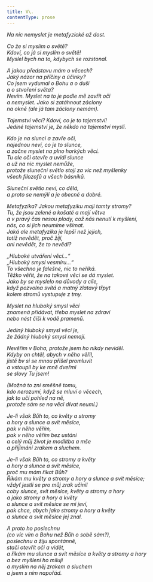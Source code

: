 ```yaml
---
title: V\.
contentType: prose
---
```


_Na nic nemyslet je metafyzické až dost._

_Co že si myslím o světě?  
Kdoví, co já si myslím o světě!  
Myslel bych na to, kdybych se rozstonal._

_A jakou představu mám o věcech?  
Jaký názor na příčiny a účinky?  
Co jsem vydumal o Bohu a o duši  
a o stvoření světa?  
Nevím. Myslet na to je podle mě zavřít oči  
a nemyslet. Jako si zatáhnout záclony  
na okně (ale já tam záclony nemám)._

_Tajemství věcí? Kdoví, co je to tajemství!  
Jediné tajemství je, že někdo na tajemství myslí._

_Kdo je na slunci a zavře oči,  
najednou neví, co je to slunce,  
a začne myslet na plno horkých věcí.  
Tu ale oči otevře a uvidí slunce  
a už na nic myslet nemůže,  
protože sluneční světlo stojí za víc než myšlenky  
všech filozofů a všech básníků._

_Sluneční světlo neví, co dělá,  
a proto se nemýlí a je obecné a dobré._

_Metafyzika? Jakou metafyziku mají tamty stromy?  
Tu, že jsou zelené a košaté a mají větve  
a v pravý čas nesou plody, což nás nenutí k myšlení,  
nás, co si jich neumíme všímat.  
Jaká ale metafyzika je lepší než jejich,  
totiž nevědět, proč žijí,  
ani nevědět, že to nevědí?_

_„Hluboké utváření věcí…“  
„Hluboký smysl vesmíru…“  
To všechno je falešné, nic to neříká.  
Těžko věřit, že na takové věci se dá myslet.  
Jako by se myslelo na důvody a cíle,  
když pozvolna svítá a matný zlatavý třpyt  
kolem stromů vystupuje z tmy._

_Myslet na hluboký smysl věcí  
znamená přidávat, třeba myslet na zdraví  
nebo nést číši k vodě pramenů._

_Jediný hluboký smysl věcí je,  
že žádný hluboký smysl nemají._

_Nevěřím v Boha, protože jsem ho nikdy neviděl.  
Kdyby on chtěl, abych v něho věřil,  
jistě bv si se mnou přišel promluvit  
a vstoupil by ke mně dveřmi  
se slovy _Tu jsem!__

_(Možná to zní směšně tomu,  
kdo nerozumí, když se mluví o věcech,  
jak to učí pohled na ně,  
protože sám se na věci dívat neumí.)_

_Je-li však Bůh to, co květy a stromy  
a hory a slunce a svit měsíce,  
pak v něho věřím,  
pak v něho věřím bez ustání  
a celý můj život je modlitba a mše  
a přijímání zrakem a sluchem._

_Je-li však Bůh to, co stromy a květy  
a hory a slunce a svit měsíce,  
proč mu mám říkat Bůh?  
Říkám mu květy a stromy a hory a slunce a svit měsíce;  
vždyť jestli se pro můj zrak učinil  
coby slunce, svit měsíce, květy a stromy a hory  
a jako stromy a hory a květy  
a slunce a svit měsíce se mi jeví,  
pak chce, abych jako stromy a hory a květy  
a slunce a svit měsíce jej znal._

_A proto ho poslechnu  
(co víc vím o Bohu než Bůh o sobě sám?),  
poslechnu a žiju spontánně,  
stačí otevřít oči a vidět,  
a říkám mu slunce a svit měsíce a květy a stromy a hory  
a bez myšlení ho miluji  
a myslím na něj zrakem a sluchem  
a jsem s ním napořád._
